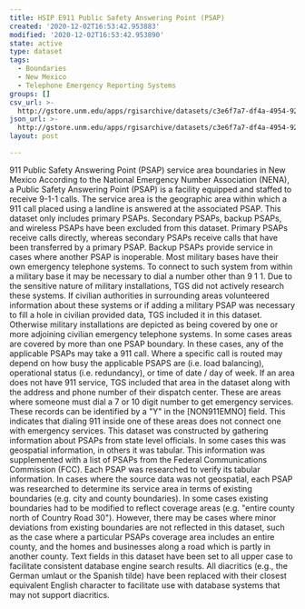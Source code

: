 ```yaml
---
title: HSIP E911 Public Safety Answering Point (PSAP)
created: '2020-12-02T16:53:42.953883'
modified: '2020-12-02T16:53:42.953890'
state: active
type: dataset
tags:
  - Boundaries
  - New Mexico
  - Telephone Emergency Reporting Systems
groups: []
csv_url: >-
  http://gstore.unm.edu/apps/rgisarchive/datasets/c3e6f7a7-df4a-4954-9264-5fbedcdb63e0/2008_04_09_nm_911_psap.derived.csv
json_url: >-
  http://gstore.unm.edu/apps/rgisarchive/datasets/c3e6f7a7-df4a-4954-9264-5fbedcdb63e0/2008_04_09_nm_911_psap.derived.json
layout: post

---
```

 911 Public Safety Answering Point (PSAP) service area boundaries in New
                Mexico According to the National Emergency Number Association (NENA), a Public
                Safety Answering Point (PSAP) is a facility equipped and staffed to receive 9-1-1
                calls. The service area is the geographic area within which a 911 call placed using
                a landline is answered at the associated PSAP. This dataset only includes primary
                PSAPs. Secondary PSAPs, backup PSAPs, and wireless PSAPs have been excluded from
                this dataset. Primary PSAPs receive calls directly, whereas secondary PSAPs receive
                calls that have been transferred by a primary PSAP. Backup PSAPs provide service in
                cases where another PSAP is inoperable. Most military bases have their own emergency
                telephone systems. To connect to such system from within a military base it may be
                necessary to dial a number other than 9 1 1. Due to the sensitive nature of military
                installations, TGS did not actively research these systems. If civilian authorities
                in surrounding areas volunteered information about these systems or if adding a
                military PSAP was necessary to fill a hole in civilian provided data, TGS included
                it in this dataset. Otherwise military installations are depicted as being covered
                by one or more adjoining civilian emergency telephone systems. In some cases areas
                are covered by more than one PSAP boundary. In these cases, any of the applicable
                PSAPs may take a 911 call. Where a specific call is routed may depend on how busy
                the applicable PSAPS are (i.e. load balancing), operational status (i.e.
                redundancy), or time of date / day of week. If an area does not have 911 service,
                TGS included that area in the dataset along with the address and phone number of
                their dispatch center. These are areas where someone must dial a 7 or 10 digit
                number to get emergency services. These records can be identified by a "Y" in the
                [NON911EMNO] field. This indicates that dialing 911 inside one of these areas does
                not connect one with emergency services. This dataset was constructed by gathering
                information about PSAPs from state level officials. In some cases this was
                geospatial information, in others it was tabular. This information was supplemented
                with a list of PSAPs from the Federal Communications Commission (FCC). Each PSAP was
                researched to verify its tabular information. In cases where the source data was not
                geospatial, each PSAP was researched to determine its service area in terms of
                existing boundaries (e.g. city and county boundaries). In some cases existing
                boundaries had to be modified to reflect coverage areas (e.g. "entire county north
                of Country Road 30"). However, there may be cases where minor deviations from
                existing boundaries are not reflected in this dataset, such as the case where a
                particular PSAPs coverage area includes an entire county, and the homes and
                businesses along a road which is partly in another county. Text fields in this
                dataset have been set to all upper case to facilitate consistent database engine
                search results. All diacritics (e.g., the German umlaut or the Spanish tilde) have
                been replaced with their closest equivalent English character to facilitate use with
                database systems that may not support diacritics. 
